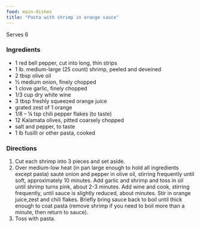 ```yaml
---
food: main-dishes
title: "Pasta with shrimp in orange sauce"
---
```


Serves 6

### Ingredients

- 1 red bell pepper, cut into long, thin strips
- 1 lb. medium-large (25 count) shrimp, peeled and deveined
- 2 tbsp olive oil
- ½ medium onion, finely chopped
- 1 clove garlic, finely chopped
- 1/3 cup dry white wine
- 3 tbsp freshly squeezed orange juice
- grated zest of 1 orange
- 1/8 – ¼ tsp chili pepper flakes (to taste)
- 12 Kalamata olives, pitted coarsely chopped
- salt and pepper, to taste
- 1 lb fusilli or other pasta, cooked

### Directions

1. Cut each shrimp into 3 pieces and set aside.
1. Over medium-low heat (in pan large enough to hold all ingredients except pasta) sauté onion and pepper in olive oil, stirring frequently until soft, approximately 10 minutes. Add garlic and shrimp and toss in oil until shrimp turns pink, about 2-3 minutes. Add wine and cook, stirring frequently, until sauce is slightly reduced, about minutes. Stir in orange juice,zest and chili flakes. Briefly bring sauce back to boil until thick enough to coat pasta (remove shrimp if you need to boil more than a minute, then return to sauce).
1. Toss with pasta.
